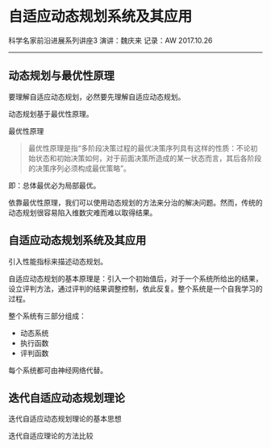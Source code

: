 # 自适应动态规划系统及其应用

科学名家前沿进展系列讲座3 
演讲：魏庆来
记录：AW
2017.10.26

***

## 动态规划与最优性原理

要理解自适应动态规划，必然要先理解自适应动态规划。

动态规划基于最优性原理。

最优性原理

> 最优性原理是指“多阶段决策过程的最优决策序列具有这样的性质：不论初始状态和初始决策如何，对于前面决策所造成的某一状态而言，其后各阶段的决策序列必须构成最优策略”。

即：总体最优必为局部最优。

依靠最优性原理，我们可以使用动态规划的方法来分治的解决问题。然而，传统的动态规划很容易陷入维数灾难而难以取得结果。

## 自适应动态规划系统及其应用

引入性能指标来描述动态规划。

自适应动态规划的基本原理是：引入一个初始值后，对于一个系统所给出的结果，设立评判方法，通过评判的结果调整控制，依此反复。整个系统是一个自我学习的过程。

整个系统有三部分组成：

* 动态系统
* 执行函数
* 评判函数

每个系统都可由神经网络代替。

## 迭代自适应动态规划理论

迭代自适应动态规划理论的基本思想

迭代自适应理论的方法比较

